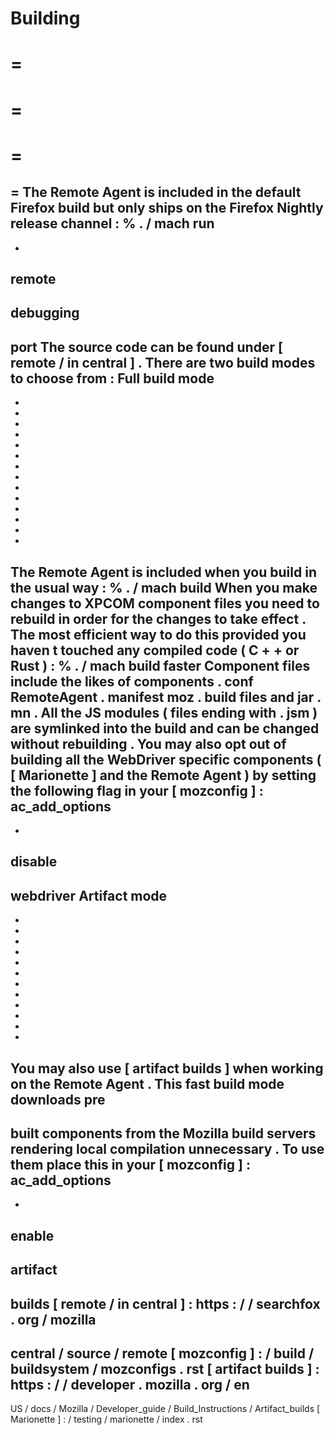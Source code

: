 Building
=
=
=
=
=
=
=
=
The
Remote
Agent
is
included
in
the
default
Firefox
build
but
only
ships
on
the
Firefox
Nightly
release
channel
:
%
.
/
mach
run
-
-
remote
-
debugging
-
port
The
source
code
can
be
found
under
[
remote
/
in
central
]
.
There
are
two
build
modes
to
choose
from
:
Full
build
mode
-
-
-
-
-
-
-
-
-
-
-
-
-
-
-
The
Remote
Agent
is
included
when
you
build
in
the
usual
way
:
%
.
/
mach
build
When
you
make
changes
to
XPCOM
component
files
you
need
to
rebuild
in
order
for
the
changes
to
take
effect
.
The
most
efficient
way
to
do
this
provided
you
haven
t
touched
any
compiled
code
(
C
+
+
or
Rust
)
:
%
.
/
mach
build
faster
Component
files
include
the
likes
of
components
.
conf
RemoteAgent
.
manifest
moz
.
build
files
and
jar
.
mn
.
All
the
JS
modules
(
files
ending
with
.
jsm
)
are
symlinked
into
the
build
and
can
be
changed
without
rebuilding
.
You
may
also
opt
out
of
building
all
the
WebDriver
specific
components
(
[
Marionette
]
and
the
Remote
Agent
)
by
setting
the
following
flag
in
your
[
mozconfig
]
:
ac_add_options
-
-
disable
-
webdriver
Artifact
mode
-
-
-
-
-
-
-
-
-
-
-
-
-
You
may
also
use
[
artifact
builds
]
when
working
on
the
Remote
Agent
.
This
fast
build
mode
downloads
pre
-
built
components
from
the
Mozilla
build
servers
rendering
local
compilation
unnecessary
.
To
use
them
place
this
in
your
[
mozconfig
]
:
ac_add_options
-
-
enable
-
artifact
-
builds
[
remote
/
in
central
]
:
https
:
/
/
searchfox
.
org
/
mozilla
-
central
/
source
/
remote
[
mozconfig
]
:
/
build
/
buildsystem
/
mozconfigs
.
rst
[
artifact
builds
]
:
https
:
/
/
developer
.
mozilla
.
org
/
en
-
US
/
docs
/
Mozilla
/
Developer_guide
/
Build_Instructions
/
Artifact_builds
[
Marionette
]
:
/
testing
/
marionette
/
index
.
rst
